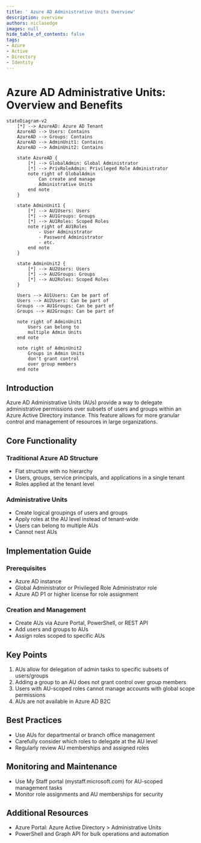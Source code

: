 ```yaml
---
title: ' Azure AD Administrative Units Overview'
description: overview
authors: niclasedge
images: null
hide_table_of_contents: false
tags:
- Azure
- Active
- Directory
- Identity
---
```

# Azure AD Administrative Units: Overview and Benefits

```mermaid
stateDiagram-v2
    [*] --> AzureAD: Azure AD Tenant
    AzureAD --> Users: Contains
    AzureAD --> Groups: Contains
    AzureAD --> AdminUnit1: Contains
    AzureAD --> AdminUnit2: Contains
    
    state AzureAD {
        [*] --> GlobalAdmin: Global Administrator
        [*] --> PrivRoleAdmin: Privileged Role Administrator
        note right of GlobalAdmin
            Can create and manage
            Administrative Units
        end note
    }
    
    state AdminUnit1 {
        [*] --> AU1Users: Users
        [*] --> AU1Groups: Groups
        [*] --> AU1Roles: Scoped Roles
        note right of AU1Roles
            - User Administrator
            - Password Administrator
            - etc.
        end note
    }
    
    state AdminUnit2 {
        [*] --> AU2Users: Users
        [*] --> AU2Groups: Groups
        [*] --> AU2Roles: Scoped Roles
    }
    
    Users --> AU1Users: Can be part of
    Users --> AU2Users: Can be part of
    Groups --> AU1Groups: Can be part of
    Groups --> AU2Groups: Can be part of

    note right of AdminUnit1
        Users can belong to
        multiple Admin Units
    end note

    note right of AdminUnit2
        Groups in Admin Units
        don't grant control
        over group members
    end note
```

## Introduction
Azure AD Administrative Units (AUs) provide a way to delegate administrative permissions over subsets of users and groups within an Azure Active Directory instance. This feature allows for more granular control and management of resources in large organizations.

## Core Functionality

### Traditional Azure AD Structure
- Flat structure with no hierarchy
- Users, groups, service principals, and applications in a single tenant
- Roles applied at the tenant level

### Administrative Units
- Create logical groupings of users and groups
- Apply roles at the AU level instead of tenant-wide
- Users can belong to multiple AUs
- Cannot nest AUs

## Implementation Guide

### Prerequisites
- Azure AD instance
- Global Administrator or Privileged Role Administrator role
- Azure AD P1 or higher license for role assignment

### Creation and Management
- Create AUs via Azure Portal, PowerShell, or REST API
- Add users and groups to AUs
- Assign roles scoped to specific AUs

## Key Points
1. AUs allow for delegation of admin tasks to specific subsets of users/groups
2. Adding a group to an AU does not grant control over group members
3. Users with AU-scoped roles cannot manage accounts with global scope permissions
4. AUs are not available in Azure AD B2C

## Best Practices
- Use AUs for departmental or branch office management
- Carefully consider which roles to delegate at the AU level
- Regularly review AU memberships and assigned roles

## Monitoring and Maintenance
- Use My Staff portal (mystaff.microsoft.com) for AU-scoped management tasks
- Monitor role assignments and AU memberships for security

## Additional Resources
- Azure Portal: Azure Active Directory > Administrative Units
- PowerShell and Graph API for bulk operations and automation

